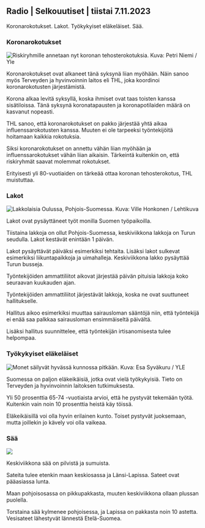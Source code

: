 ## Radio \| Selkouutiset \| tiistai 7.11.2023

Koronarokotukset. Lakot. Työkykyiset eläkeläiset. Sää.

### Koronarokotukset

![Riskiryhmille annetaan nyt koronan tehosterokotuksia. Kuva: Petri Niemi / Yle](https://images.cdn.yle.fi/image/upload/c_crop,h_2266,w_4027,x_0,y_0/ar_1.7777777777777777,c_fill,g_faces,h_675,w_1200/dpr_1.0/q_auto:eco/f_auto/fl_lossy/v1675253861/39-99789363046bc0166b4)

Koronarokotukset ovat alkaneet tänä syksynä liian myöhään. Näin sanoo myös Terveyden ja hyvinvoinnin laitos eli THL, joka koordinoi koronarokotusten järjestämistä.

Korona alkaa levitä syksyllä, koska ihmiset ovat taas toisten kanssa sisätiloissa. Tänä syksynä koronatapausten ja koronapotilaiden määrä on kasvanut nopeasti.

THL sanoo, että koronarokotukset on pakko järjestää yhtä aikaa influenssarokotusten kanssa. Muuten ei ole tarpeeksi työntekijöitä hoitamaan kaikkia rokotuksia.

Siksi koronarokotukset on annettu vähän liian myöhään ja influenssarokotukset vähän liian aikaisin. Tärkeintä kuitenkin on, että riskiryhmät saavat molemmat rokotukset.

Erityisesti yli 80-vuotiaiden on tärkeää ottaa koronan tehosterokotus, THL muistuttaa.

### Lakot

![Lakkolaisia Oulussa, Pohjois-Suomessa. Kuva: Ville Honkonen / Lehtikuva](https://images.cdn.yle.fi/image/upload/c_crop,h_2880,w_5120,x_0,y_533/ar_1.7777777777777777,c_fill,g_faces,h_675,w_1200/dpr_1.0/q_auto:eco/f_auto/fl_lossy/v1699368229/39-11968696549f7933eb81)

Lakot ovat pysäyttäneet työt monilla Suomen työpaikoilla.

Tiistaina lakkoja on ollut Pohjois-Suomessa, keskiviikkona lakkoja on Turun seudulla. Lakot kestävät enintään 1 päivän.

Lakot pysäyttävät päiväksi esimerkiksi tehtaita. Lisäksi lakot sulkevat esimerkiksi liikuntapaikkoja ja uimahalleja. Keskiviikkona lakko pysäyttää Turun busseja.

Työntekijöiden ammattiliitot aikovat järjestää päivän pituisia lakkoja koko seuraavan kuukauden ajan.

Työntekijöiden ammattiliitot järjestävät lakkoja, koska ne ovat suuttuneet hallitukselle.

Hallitus aikoo esimerkiksi muuttaa sairausloman sääntöjä niin, että työntekijä ei enää saa palkkaa sairausloman ensimmäiseltä päivältä.

Lisäksi hallitus suunnittelee, että työntekijän irtisanomisesta tulee helpompaa.

### Työkykyiset eläkeläiset

![Monet säilyvät hyvässä kunnossa pitkään. Kuva: Esa Syväkuru / YLE](https://images.cdn.yle.fi/image/upload/c_crop,h_3375,w_6000,x_0,y_47/ar_1.7777777777777777,c_fill,g_faces,h_675,w_1200/dpr_1.0/q_auto:eco/f_auto/fl_lossy/v1568642672/39-5915475d7f9625891ee)

Suomessa on paljon eläkeikäisiä, jotka ovat vielä työkykyisiä. Tieto on Terveyden ja hyvinvoinnin laitoksen tutkimuksesta.

Yli 50 prosenttia 65-74 -vuotiaista arvioi, että he pystyvät tekemään työtä. Kuitenkin vain noin 10 prosenttia heistä käy töissä.

Eläkeikäisillä voi olla hyvin erilainen kunto. Toiset pystyvät juoksemaan, mutta joillekin jo kävely voi olla vaikeaa.

### Sää

![](https://images.cdn.yle.fi/image/upload/c_crop,h_1080,w_1919,x_0,y_0/ar_1.7777777777777777,c_fill,g_faces,h_675,w_1200/dpr_1.0/q_auto:eco/f_auto/fl_lossy/v1699373925/39-1197270654a63406a4f5)

Keskiviikkona sää on pilvistä ja sumuista.

Sateita tulee etenkin maan keskiosassa ja Länsi-Lapissa. Sateet ovat pääasiassa lunta.

Maan pohjoisosassa on pikkupakkasta, muuten keskiviikkona ollaan plussan puolella.

Torstaina sää kylmenee pohjoisessa, ja Lapissa on pakkasta noin 10 astetta. Vesisateet lähestyvät lännestä Etelä-Suomea.
